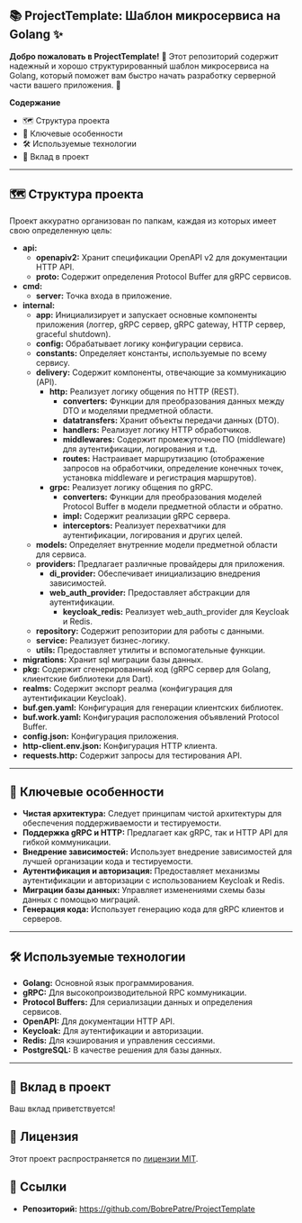 ## 📚 ProjectTemplate: Шаблон микросервиса на Golang ✨

**Добро пожаловать в ProjectTemplate!** 🎉 Этот репозиторий содержит надежный и хорошо структурированный шаблон микросервиса на Golang, который поможет вам быстро начать разработку серверной части вашего приложения. 🚀

**Содержание**

* 🗺️ Структура проекта
* 🧰 Ключевые особенности
* 🛠️ Используемые технологии
* 🤝 Вклад в проект

---

## 🗺️ Структура проекта

Проект аккуратно организован по папкам, каждая из которых имеет свою определенную цель:

* **api:**
    * **openapiv2:** Хранит спецификации OpenAPI v2 для документации HTTP API.
    * **proto:** Содержит определения Protocol Buffer для gRPC сервисов.
* **cmd:**
    * **server:** Точка входа в приложение.
* **internal:**
    * **app:** Инициализирует и запускает основные компоненты приложения (логгер, gRPC сервер, gRPC gateway, HTTP сервер, graceful shutdown).
    * **config:** Обрабатывает логику конфигурации сервиса.
    * **constants:** Определяет константы, используемые по всему сервису.
    * **delivery:** Содержит компоненты, отвечающие за коммуникацию (API).
        * **http:** Реализует логику общения по HTTP (REST).
            * **converters:** Функции для преобразования данных между DTO и моделями предметной области.
            * **datatransfers:** Хранит объекты передачи данных (DTO).
            * **handlers:** Реализует логику HTTP обработчиков.
            * **middlewares:** Содержит промежуточное ПО (middleware) для аутентификации, логирования и т.д.
            * **routes:** Настраивает маршрутизацию (отображение запросов на обработчики, определение конечных точек, установка middleware и регистрация маршрутов).
        * **grpc:** Реализует логику общения по gRPC.
            * **converters:** Функции для преобразования моделей Protocol Buffer в модели предметной области и обратно.
            * **impl:** Содержит реализации gRPC сервера.
            * **interceptors:** Реализует перехватчики для аутентификации, логирования и других целей.
    * **models:** Определяет внутренние модели предметной области для сервиса.
    * **providers:** Предлагает различные провайдеры для приложения.
        * **di_provider:** Обеспечивает инициализацию внедрения зависимостей.
        * **web_auth_provider:** Предоставляет абстракции для аутентификации.
            * **keycloak_redis:** Реализует web_auth_provider для Keycloak и Redis.
    * **repository:** Содержит репозитории для работы с данными.
    * **service:** Реализует бизнес-логику.
    * **utils:** Предоставляет утилиты и вспомогательные функции.
* **migrations:** Хранит sql миграции базы данных.
* **pkg:** Содержит сгенерированный код (gRPC сервер для Golang, клиентские библиотеки для Dart).
* **realms:** Содержит экспорт реалма (конфигурация для аутентификации Keycloak).
* **buf.gen.yaml:** Конфигурация для генерации клиентских библиотек.
* **buf.work.yaml:** Конфигурация расположения объявлений Protocol Buffer.
* **config.json:** Конфигурация приложения.
* **http-client.env.json:** Конфигурация HTTP клиента.
* **requests.http:** Содержит запросы для тестирования API.

---

## 🧰 Ключевые особенности

* **Чистая архитектура:**  Следует принципам чистой архитектуры для обеспечения  поддерживаемости и тестируемости.
* **Поддержка gRPC и HTTP:**  Предлагает как gRPC, так и HTTP API для гибкой коммуникации.
* **Внедрение зависимостей:** Использует внедрение зависимостей для лучшей организации кода и тестируемости.
* **Аутентификация и авторизация:** Предоставляет механизмы аутентификации и авторизации с использованием Keycloak и Redis.
* **Миграции базы данных:** Управляет изменениями схемы базы данных с помощью миграций.
* **Генерация кода:** Использует генерацию кода для gRPC клиентов и серверов.

---

## 🛠️ Используемые технологии

* **Golang:** Основной язык программирования.
* **gRPC:** Для высокопроизводительной RPC коммуникации.
* **Protocol Buffers:** Для сериализации данных и определения сервисов.
* **OpenAPI:** Для документации HTTP API.
* **Keycloak:** Для аутентификации и авторизации.
* **Redis:** Для кэширования и управления сессиями.
* **PostgreSQL:** В качестве решения для базы данных.

--- 

## 🤝 Вклад в проект

Ваш вклад приветствуется!


## 📝 Лицензия

Этот проект распространяется по [лицензии MIT](LICENSE).

## 🔗 Ссылки

* **Репозиторий:** https://github.com/BobrePatre/ProjectTemplate 
